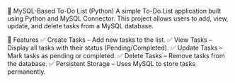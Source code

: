 📝 MySQL-Based To-Do List (Python)
A simple To-Do List application built using Python and MySQL Connector. This project allows users to add, view, update, and delete tasks from a MySQL database.

📌 Features
✅ Create Tasks – Add new tasks to the list.
✅ View Tasks – Display all tasks with their status (Pending/Completed).
✅ Update Tasks – Mark tasks as pending or completed.
✅ Delete Tasks – Remove tasks from the database.
✅ Persistent Storage – Uses MySQL to store tasks permanently.

